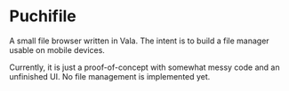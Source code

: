 # Puchifile

A small file browser written in Vala. The intent is to build a file manager usable on mobile devices.

Currently, it is just a proof-of-concept with somewhat messy code and an unfinished UI. No file management is implemented yet.
